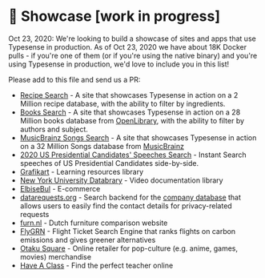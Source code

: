 # 🌟 Showcase [work in progress]

Oct 23, 2020: We're looking to build a showcase of sites and apps that use Typesense in production. As of Oct 23, 2020 we have about 18K Docker pulls - if you're one of them (or if you're using the native binary) and you're using Typesense in production, we'd love to include you in this list! 

Please add to this file and send us a PR:

- [Recipe Search](https://recipe-search.typesense.org/) - A site that showcases Typesense in action on a 2 Million recipe database, with the ability to filter by ingredients.
- [Books Search](https://books-search.typesense.org/) - A site that showcases Typesense in action on a 28 Million books database from [OpenLibrary](https://openlibrary.org/), with the ability to filter by authors and subject. 
- [MusicBrainz Songs Search](https://songs-search.typesense.org/) - A site that showcases Typesense in action on a 32 Million Songs database from [MusicBrainz](https://musicbrainz.org/)
- [2020 US Presidential Candidates' Speeches Search](https://biden-trump-speeches-search.typesense.org/) - Instant Search speeches of US Presidential Candidates side-by-side.
- [Grafikart](https://www.grafikart.fr/) - Learning resources library
- [New York University Databrary](https://nyu.databrary.org/) - Video documentation library
- [ElbiseBul](https://www.elbisebul.com/) - E-commerce
- [datarequests.org](https://www.datarequests.org/) - Search backend for the [company database](https://www.datarequests.org/company) that allows users to easily find the contact details for privacy-related requests
- [furn.nl](https://furn.nl) - Dutch furniture comparison website
- [FlyGRN](https://flygrn.com) - Flight Ticket Search Engine that ranks flights on carbon emissions and gives greener alternatives
- [Otaku Square](https://www.otakusquare.com) - Online retailer for pop-culture (e.g. anime, games, movies) merchandise
- [Have A Class](https://haveaclass.com/) - Find the perfect teacher online

